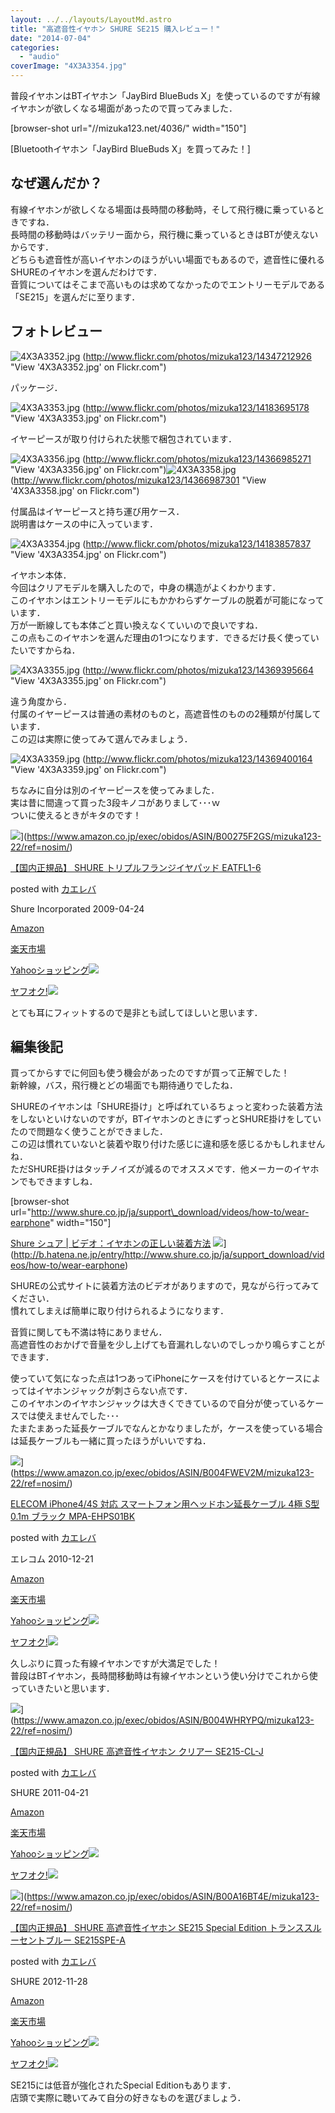 ```yaml
---
layout: ../../layouts/LayoutMd.astro
title: "高遮音性イヤホン SHURE SE215 購入レビュー！"
date: "2014-07-04"
categories: 
  - "audio"
coverImage: "4X3A3354.jpg"
---
```


普段イヤホンはBTイヤホン「JayBird BlueBuds X」を使っているのですが有線イヤホンが欲しくなる場面があったので買ってみました．

\[browser-shot url="//mizuka123.net/4036/" width="150"\]

[Bluetoothイヤホン「JayBird BlueBuds X」を買ってみた！]

## なぜ選んだか？

有線イヤホンが欲しくなる場面は長時間の移動時，そして飛行機に乗っているときですね．  
長時間の移動時はバッテリー面から，飛行機に乗っているときはBTが使えないからです．  
どちらも遮音性が高いイヤホンのほうがいい場面でもあるので，遮音性に優れるSHUREのイヤホンを選んだわけです．  
音質についてはそこまで高いものは求めてなかったのでエントリーモデルである「SE215」を選んだに至ります．

## フォトレビュー

![4X3A3352.jpg](/archive/images/14347212926_195a83bdf5_b.jpg "4X3A3352.jpg")
(http://www.flickr.com/photos/mizuka123/14347212926 "View '4X3A3352.jpg' on Flickr.com")

パッケージ．

![4X3A3353.jpg](/archive/images/14183695178_6c2ec84ae9_b.jpg "4X3A3353.jpg")
(http://www.flickr.com/photos/mizuka123/14183695178 "View '4X3A3353.jpg' on Flickr.com")

イヤーピースが取り付けられた状態で梱包されています．

![4X3A3356.jpg](/archive/images/14366985271_81ab3c9153_b.jpg "4X3A3356.jpg")
(http://www.flickr.com/photos/mizuka123/14366985271 "View '4X3A3356.jpg' on Flickr.com")![4X3A3358.jpg](/archive/images/14366987301_23579359d7_b.jpg "4X3A3358.jpg")
(http://www.flickr.com/photos/mizuka123/14366987301 "View '4X3A3358.jpg' on Flickr.com")

付属品はイヤーピースと持ち運び用ケース．  
説明書はケースの中に入っています．

![4X3A3354.jpg](/archive/images/14183857837_5642c96a6b_b.jpg "4X3A3354.jpg")
(http://www.flickr.com/photos/mizuka123/14183857837 "View '4X3A3354.jpg' on Flickr.com")

イヤホン本体．  
今回はクリアモデルを購入したので，中身の構造がよくわかります．  
このイヤホンはエントリーモデルにもかかわらずケーブルの脱着が可能になっています．  
万が一断線しても本体ごと買い換えなくていいので良いですね．  
この点もこのイヤホンを選んだ理由の1つになります．できるだけ長く使っていたいですからね．

![4X3A3355.jpg](/archive/images/14369395664_aa3abb0b5b_b.jpg "4X3A3355.jpg")
(http://www.flickr.com/photos/mizuka123/14369395664 "View '4X3A3355.jpg' on Flickr.com")

違う角度から．  
付属のイヤーピースは普通の素材のものと，高遮音性のものの2種類が付属しています．  
この辺は実際に使ってみて選んでみましょう．

![4X3A3359.jpg](/archive/images/14369400164_99fbe3c7de_b.jpg "4X3A3359.jpg")
(http://www.flickr.com/photos/mizuka123/14369400164 "View '4X3A3359.jpg' on Flickr.com")

ちなみに自分は別のイヤーピースを使ってみました．  
実は昔に間違って買った3段キノコがありまして･･･ｗ  
ついに使えるときがキタのです！

![](/archive/images/31EvxctuTTL._SL160_.jpg)](https://www.amazon.co.jp/exec/obidos/ASIN/B00275F2GS/mizuka123-22/ref=nosim/)

[【国内正規品】 SHURE トリプルフランジイヤパッド EATFL1-6](https://www.amazon.co.jp/exec/obidos/ASIN/B00275F2GS/mizuka123-22/ref=nosim/)

posted with [カエレバ](http://kaereba.com)

Shure Incorporated 2009-04-24

[Amazon](http://www.amazon.co.jp/gp/search?keywords=%81y%8D%91%93%E0%90%B3%8BK%95i%81z%20SHURE%20%83g%83%8A%83v%83%8B%83t%83%89%83%93%83W%83C%83%84%83p%83b%83h%20EATFL1-6&__mk_ja_JP=%83J%83%5E%83J%83i&tag=mizuka123-22 "アマゾン")

[楽天市場](http://hb.afl.rakuten.co.jp/hgc/032b53ee.4b34c5ee.0f4a541e.f440145e/?pc=http%3A%2F%2Fsearch.rakuten.co.jp%2Fsearch%2Fmall%2F%25E3%2580%2590%25E5%259B%25BD%25E5%2586%2585%25E6%25AD%25A3%25E8%25A6%258F%25E5%2593%2581%25E3%2580%2591%2520SHURE%2520%25E3%2583%2588%25E3%2583%25AA%25E3%2583%2597%25E3%2583%25AB%25E3%2583%2595%25E3%2583%25A9%25E3%2583%25B3%25E3%2582%25B8%25E3%2582%25A4%25E3%2583%25A4%25E3%2583%2591%25E3%2583%2583%25E3%2583%2589%2520EATFL1-6%2F-%2Ff.1-p.1-s.1-sf.0-st.A-v.2%3Fx%3D0%26scid%3Daf_ich_link_urltxt%26m%3Dhttp%3A%2F%2Fm.rakuten.co.jp%2F "楽天市場")

[Yahooショッピング![](//ad.jp.ap.valuecommerce.com/servlet/gifbanner?sid=3066752&pid=881990642)](//ck.jp.ap.valuecommerce.com/servlet/referral?sid=3066752&pid=881990642&vc_url=http%3A%2F%2Fshopping.search.yahoo.co.jp%2Fsearch%3FuIv%3Don%26ei%3DUTF-8%26tab_ex%3Dcommerce%26slider%3D0%26va%3D%25E3%2580%2590%25E5%259B%25BD%25E5%2586%2585%25E6%25AD%25A3%25E8%25A6%258F%25E5%2593%2581%25E3%2580%2591%2520SHURE%2520%25E3%2583%2588%25E3%2583%25AA%25E3%2583%2597%25E3%2583%25AB%25E3%2583%2595%25E3%2583%25A9%25E3%2583%25B3%25E3%2582%25B8%25E3%2582%25A4%25E3%2583%25A4%25E3%2583%2591%25E3%2583%2583%25E3%2583%2589%2520EATFL1-6 "Yahooショッピング")

[ヤフオク!![](//ad.jp.ap.valuecommerce.com/servlet/gifbanner?sid=3066752&pid=881990645)](//ck.jp.ap.valuecommerce.com/servlet/referral?sid=3066752&pid=881990645&vc_url=http%3A%2F%2Fauctions.search.yahoo.co.jp%2Fsearch%3Fvo%3D%26ve%3D%26auccat%3D0%26aucminprice%3D%26aucmaxprice%3D%26aucmin_bidorbuy_price%3D%26aucmax_bidorbuy_price%3D%26loc_cd%3D0%26abatch%3D0%26istatus%3D0%26filtered%3D1%26ei%3DUTF-8%26tab_ex%3Dcommerce%26va%3D%25E3%2580%2590%25E5%259B%25BD%25E5%2586%2585%25E6%25AD%25A3%25E8%25A6%258F%25E5%2593%2581%25E3%2580%2591%2520SHURE%2520%25E3%2583%2588%25E3%2583%25AA%25E3%2583%2597%25E3%2583%25AB%25E3%2583%2595%25E3%2583%25A9%25E3%2583%25B3%25E3%2582%25B8%25E3%2582%25A4%25E3%2583%25A4%25E3%2583%2591%25E3%2583%2583%25E3%2583%2589%2520EATFL1-6 "ヤフオク!")

とても耳にフィットするので是非とも試してほしいと思います．

## 編集後記

買ってからすでに何回も使う機会があったのですが買って正解でした！  
新幹線，バス，飛行機とどの場面でも期待通りでしたね．

SHUREのイヤホンは「SHURE掛け」と呼ばれているちょっと変わった装着方法をしないといけないのですが，BTイヤホンのときにずっとSHURE掛けをしていたので問題なく使うことができました．  
この辺は慣れていないと装着や取り付けた感じに違和感を感じるかもしれませんね．  
ただSHURE掛けはタッチノイズが減るのでオススメです．他メーカーのイヤホンでもできますしね．

\[browser-shot url="http://www.shure.co.jp/ja/support\_download/videos/how-to/wear-earphone" width="150"\]

[Shure シュア | ビデオ：イヤホンの正しい装着方法](http://www.shure.co.jp/ja/support_download/videos/how-to/wear-earphone) ![](http://b.hatena.ne.jp/entry/image/http://www.shure.co.jp/ja/support_download/videos/how-to/wear-earphone)](http://b.hatena.ne.jp/entry/http://www.shure.co.jp/ja/support_download/videos/how-to/wear-earphone)

SHUREの公式サイトに装着方法のビデオがありますので，見ながら行ってみてください．  
慣れてしまえば簡単に取り付けられるようになります．

音質に関しても不満は特にありません．  
高遮音性のおかげで音量を少し上げても音漏れしないのでしっかり鳴らすことができます．

使っていて気になった点は1つあってiPhoneにケースを付けているとケースによってはイヤホンジャックが刺さらない点です．  
このイヤホンのイヤホンジャックは大きくできているので自分が使っているケースでは使えませんでした･･･  
たまたまあった延長ケーブルでなんとかなりましたが，ケースを使っている場合は延長ケーブルも一緒に買ったほうがいいですね．

![](/archive/images/41IgEgYB2FL._SL160_.jpg)](https://www.amazon.co.jp/exec/obidos/ASIN/B004FWEV2M/mizuka123-22/ref=nosim/)

[ELECOM iPhone4/4S 対応 スマートフォン用ヘッドホン延長ケーブル 4極 S型 0.1m ブラック MPA-EHPS01BK](https://www.amazon.co.jp/exec/obidos/ASIN/B004FWEV2M/mizuka123-22/ref=nosim/)

posted with [カエレバ](http://kaereba.com)

エレコム 2010-12-21

[Amazon](http://www.amazon.co.jp/gp/search?keywords=ELECOM%20iPhone4%2F4S%20%91%CE%89%9E%20%83X%83%7D%81%5B%83g%83t%83H%83%93%97p%83w%83b%83h%83z%83%93%89%84%92%B7%83P%81%5B%83u%83%8B%204%8B%C9%20S%8C%5E%200.1m%20%83u%83%89%83b%83N%20MPA-EHPS01BK&__mk_ja_JP=%83J%83%5E%83J%83i&tag=mizuka123-22 "アマゾン")

[楽天市場](http://hb.afl.rakuten.co.jp/hgc/032b53ee.4b34c5ee.0f4a541e.f440145e/?pc=http%3A%2F%2Fsearch.rakuten.co.jp%2Fsearch%2Fmall%2FELECOM%2520iPhone4%252F4S%2520%25E5%25AF%25BE%25E5%25BF%259C%2520%25E3%2582%25B9%25E3%2583%259E%25E3%2583%25BC%25E3%2583%2588%25E3%2583%2595%25E3%2582%25A9%25E3%2583%25B3%25E7%2594%25A8%25E3%2583%2598%25E3%2583%2583%25E3%2583%2589%25E3%2583%259B%25E3%2583%25B3%25E5%25BB%25B6%25E9%2595%25B7%25E3%2582%25B1%25E3%2583%25BC%25E3%2583%2596%25E3%2583%25AB%25204%25E6%25A5%25B5%2520S%25E5%259E%258B%25200.1m%2520%25E3%2583%2596%25E3%2583%25A9%25E3%2583%2583%25E3%2582%25AF%2520MPA-EHPS01BK%2F-%2Ff.1-p.1-s.1-sf.0-st.A-v.2%3Fx%3D0%26scid%3Daf_ich_link_urltxt%26m%3Dhttp%3A%2F%2Fm.rakuten.co.jp%2F "楽天市場")

[Yahooショッピング![](//ad.jp.ap.valuecommerce.com/servlet/gifbanner?sid=3066752&pid=881990642)](//ck.jp.ap.valuecommerce.com/servlet/referral?sid=3066752&pid=881990642&vc_url=http%3A%2F%2Fshopping.search.yahoo.co.jp%2Fsearch%3FuIv%3Don%26ei%3DUTF-8%26tab_ex%3Dcommerce%26slider%3D0%26va%3DELECOM%2520iPhone4%252F4S%2520%25E5%25AF%25BE%25E5%25BF%259C%2520%25E3%2582%25B9%25E3%2583%259E%25E3%2583%25BC%25E3%2583%2588%25E3%2583%2595%25E3%2582%25A9%25E3%2583%25B3%25E7%2594%25A8%25E3%2583%2598%25E3%2583%2583%25E3%2583%2589%25E3%2583%259B%25E3%2583%25B3%25E5%25BB%25B6%25E9%2595%25B7%25E3%2582%25B1%25E3%2583%25BC%25E3%2583%2596%25E3%2583%25AB%25204%25E6%25A5%25B5%2520S%25E5%259E%258B%25200.1m%2520%25E3%2583%2596%25E3%2583%25A9%25E3%2583%2583%25E3%2582%25AF%2520MPA-EHPS01BK "Yahooショッピング")

[ヤフオク!![](//ad.jp.ap.valuecommerce.com/servlet/gifbanner?sid=3066752&pid=881990645)](//ck.jp.ap.valuecommerce.com/servlet/referral?sid=3066752&pid=881990645&vc_url=http%3A%2F%2Fauctions.search.yahoo.co.jp%2Fsearch%3Fvo%3D%26ve%3D%26auccat%3D0%26aucminprice%3D%26aucmaxprice%3D%26aucmin_bidorbuy_price%3D%26aucmax_bidorbuy_price%3D%26loc_cd%3D0%26abatch%3D0%26istatus%3D0%26filtered%3D1%26ei%3DUTF-8%26tab_ex%3Dcommerce%26va%3DELECOM%2520iPhone4%252F4S%2520%25E5%25AF%25BE%25E5%25BF%259C%2520%25E3%2582%25B9%25E3%2583%259E%25E3%2583%25BC%25E3%2583%2588%25E3%2583%2595%25E3%2582%25A9%25E3%2583%25B3%25E7%2594%25A8%25E3%2583%2598%25E3%2583%2583%25E3%2583%2589%25E3%2583%259B%25E3%2583%25B3%25E5%25BB%25B6%25E9%2595%25B7%25E3%2582%25B1%25E3%2583%25BC%25E3%2583%2596%25E3%2583%25AB%25204%25E6%25A5%25B5%2520S%25E5%259E%258B%25200.1m%2520%25E3%2583%2596%25E3%2583%25A9%25E3%2583%2583%25E3%2582%25AF%2520MPA-EHPS01BK "ヤフオク!")

久しぶりに買った有線イヤホンですが大満足でした！  
普段はBTイヤホン，長時間移動時は有線イヤホンという使い分けでこれから使っていきたいと思います．

![](/archive/images/31eDUMUxwsL._SL160_.jpg)](https://www.amazon.co.jp/exec/obidos/ASIN/B004WHRYPQ/mizuka123-22/ref=nosim/)

[【国内正規品】 SHURE 高遮音性イヤホン クリアー SE215-CL-J](https://www.amazon.co.jp/exec/obidos/ASIN/B004WHRYPQ/mizuka123-22/ref=nosim/)

posted with [カエレバ](http://kaereba.com)

SHURE 2011-04-21

[Amazon](http://www.amazon.co.jp/gp/search?keywords=%81y%8D%91%93%E0%90%B3%8BK%95i%81z%20SHURE%20%8D%82%8E%D5%89%B9%90%AB%83C%83%84%83z%83%93%20%83N%83%8A%83A%81%5B%20SE215-CL-J&__mk_ja_JP=%83J%83%5E%83J%83i&tag=mizuka123-22 "アマゾン")

[楽天市場](http://hb.afl.rakuten.co.jp/hgc/032b53ee.4b34c5ee.0f4a541e.f440145e/?pc=http%3A%2F%2Fsearch.rakuten.co.jp%2Fsearch%2Fmall%2F%25E3%2580%2590%25E5%259B%25BD%25E5%2586%2585%25E6%25AD%25A3%25E8%25A6%258F%25E5%2593%2581%25E3%2580%2591%2520SHURE%2520%25E9%25AB%2598%25E9%2581%25AE%25E9%259F%25B3%25E6%2580%25A7%25E3%2582%25A4%25E3%2583%25A4%25E3%2583%259B%25E3%2583%25B3%2520%25E3%2582%25AF%25E3%2583%25AA%25E3%2582%25A2%25E3%2583%25BC%2520SE215-CL-J%2F-%2Ff.1-p.1-s.1-sf.0-st.A-v.2%3Fx%3D0%26scid%3Daf_ich_link_urltxt%26m%3Dhttp%3A%2F%2Fm.rakuten.co.jp%2F "楽天市場")

[Yahooショッピング![](//ad.jp.ap.valuecommerce.com/servlet/gifbanner?sid=3066752&pid=881990642)](//ck.jp.ap.valuecommerce.com/servlet/referral?sid=3066752&pid=881990642&vc_url=http%3A%2F%2Fshopping.search.yahoo.co.jp%2Fsearch%3FuIv%3Don%26ei%3DUTF-8%26tab_ex%3Dcommerce%26slider%3D0%26va%3D%25E3%2580%2590%25E5%259B%25BD%25E5%2586%2585%25E6%25AD%25A3%25E8%25A6%258F%25E5%2593%2581%25E3%2580%2591%2520SHURE%2520%25E9%25AB%2598%25E9%2581%25AE%25E9%259F%25B3%25E6%2580%25A7%25E3%2582%25A4%25E3%2583%25A4%25E3%2583%259B%25E3%2583%25B3%2520%25E3%2582%25AF%25E3%2583%25AA%25E3%2582%25A2%25E3%2583%25BC%2520SE215-CL-J "Yahooショッピング")

[ヤフオク!![](//ad.jp.ap.valuecommerce.com/servlet/gifbanner?sid=3066752&pid=881990645)](//ck.jp.ap.valuecommerce.com/servlet/referral?sid=3066752&pid=881990645&vc_url=http%3A%2F%2Fauctions.search.yahoo.co.jp%2Fsearch%3Fvo%3D%26ve%3D%26auccat%3D0%26aucminprice%3D%26aucmaxprice%3D%26aucmin_bidorbuy_price%3D%26aucmax_bidorbuy_price%3D%26loc_cd%3D0%26abatch%3D0%26istatus%3D0%26filtered%3D1%26ei%3DUTF-8%26tab_ex%3Dcommerce%26va%3D%25E3%2580%2590%25E5%259B%25BD%25E5%2586%2585%25E6%25AD%25A3%25E8%25A6%258F%25E5%2593%2581%25E3%2580%2591%2520SHURE%2520%25E9%25AB%2598%25E9%2581%25AE%25E9%259F%25B3%25E6%2580%25A7%25E3%2582%25A4%25E3%2583%25A4%25E3%2583%259B%25E3%2583%25B3%2520%25E3%2582%25AF%25E3%2583%25AA%25E3%2582%25A2%25E3%2583%25BC%2520SE215-CL-J "ヤフオク!")

![](/archive/images/31LJtSD5qGL._SL160_.jpg)](https://www.amazon.co.jp/exec/obidos/ASIN/B00A16BT4E/mizuka123-22/ref=nosim/)

[【国内正規品】 SHURE 高遮音性イヤホン SE215 Special Edition トランススルーセントブルー SE215SPE-A](https://www.amazon.co.jp/exec/obidos/ASIN/B00A16BT4E/mizuka123-22/ref=nosim/)

posted with [カエレバ](http://kaereba.com)

SHURE 2012-11-28

[Amazon](http://www.amazon.co.jp/gp/search?keywords=%81y%8D%91%93%E0%90%B3%8BK%95i%81z%20SHURE%20%8D%82%8E%D5%89%B9%90%AB%83C%83%84%83z%83%93%20SE215%20Special%20Edition%20%83g%83%89%83%93%83X%83X%83%8B%81%5B%83Z%83%93%83g%83u%83%8B%81%5B%20SE215SPE-A&__mk_ja_JP=%83J%83%5E%83J%83i&tag=mizuka123-22 "アマゾン")

[楽天市場](http://hb.afl.rakuten.co.jp/hgc/032b53ee.4b34c5ee.0f4a541e.f440145e/?pc=http%3A%2F%2Fsearch.rakuten.co.jp%2Fsearch%2Fmall%2F%25E3%2580%2590%25E5%259B%25BD%25E5%2586%2585%25E6%25AD%25A3%25E8%25A6%258F%25E5%2593%2581%25E3%2580%2591%2520SHURE%2520%25E9%25AB%2598%25E9%2581%25AE%25E9%259F%25B3%25E6%2580%25A7%25E3%2582%25A4%25E3%2583%25A4%25E3%2583%259B%25E3%2583%25B3%2520SE215%2520Special%2520Edition%2520%25E3%2583%2588%25E3%2583%25A9%25E3%2583%25B3%25E3%2582%25B9%25E3%2582%25B9%25E3%2583%25AB%25E3%2583%25BC%25E3%2582%25BB%25E3%2583%25B3%25E3%2583%2588%25E3%2583%2596%25E3%2583%25AB%25E3%2583%25BC%2520SE215SPE-A%2F-%2Ff.1-p.1-s.1-sf.0-st.A-v.2%3Fx%3D0%26scid%3Daf_ich_link_urltxt%26m%3Dhttp%3A%2F%2Fm.rakuten.co.jp%2F "楽天市場")

[Yahooショッピング![](//ad.jp.ap.valuecommerce.com/servlet/gifbanner?sid=3066752&pid=881990642)](//ck.jp.ap.valuecommerce.com/servlet/referral?sid=3066752&pid=881990642&vc_url=http%3A%2F%2Fshopping.search.yahoo.co.jp%2Fsearch%3FuIv%3Don%26ei%3DUTF-8%26tab_ex%3Dcommerce%26slider%3D0%26va%3D%25E3%2580%2590%25E5%259B%25BD%25E5%2586%2585%25E6%25AD%25A3%25E8%25A6%258F%25E5%2593%2581%25E3%2580%2591%2520SHURE%2520%25E9%25AB%2598%25E9%2581%25AE%25E9%259F%25B3%25E6%2580%25A7%25E3%2582%25A4%25E3%2583%25A4%25E3%2583%259B%25E3%2583%25B3%2520SE215%2520Special%2520Edition%2520%25E3%2583%2588%25E3%2583%25A9%25E3%2583%25B3%25E3%2582%25B9%25E3%2582%25B9%25E3%2583%25AB%25E3%2583%25BC%25E3%2582%25BB%25E3%2583%25B3%25E3%2583%2588%25E3%2583%2596%25E3%2583%25AB%25E3%2583%25BC%2520SE215SPE-A "Yahooショッピング")

[ヤフオク!![](//ad.jp.ap.valuecommerce.com/servlet/gifbanner?sid=3066752&pid=881990645)](//ck.jp.ap.valuecommerce.com/servlet/referral?sid=3066752&pid=881990645&vc_url=http%3A%2F%2Fauctions.search.yahoo.co.jp%2Fsearch%3Fvo%3D%26ve%3D%26auccat%3D0%26aucminprice%3D%26aucmaxprice%3D%26aucmin_bidorbuy_price%3D%26aucmax_bidorbuy_price%3D%26loc_cd%3D0%26abatch%3D0%26istatus%3D0%26filtered%3D1%26ei%3DUTF-8%26tab_ex%3Dcommerce%26va%3D%25E3%2580%2590%25E5%259B%25BD%25E5%2586%2585%25E6%25AD%25A3%25E8%25A6%258F%25E5%2593%2581%25E3%2580%2591%2520SHURE%2520%25E9%25AB%2598%25E9%2581%25AE%25E9%259F%25B3%25E6%2580%25A7%25E3%2582%25A4%25E3%2583%25A4%25E3%2583%259B%25E3%2583%25B3%2520SE215%2520Special%2520Edition%2520%25E3%2583%2588%25E3%2583%25A9%25E3%2583%25B3%25E3%2582%25B9%25E3%2582%25B9%25E3%2583%25AB%25E3%2583%25BC%25E3%2582%25BB%25E3%2583%25B3%25E3%2583%2588%25E3%2583%2596%25E3%2583%25AB%25E3%2583%25BC%2520SE215SPE-A "ヤフオク!")

SE215には低音が強化されたSpecial Editionもあります．  
店頭で実際に聴いてみて自分の好きなものを選びましょう．
